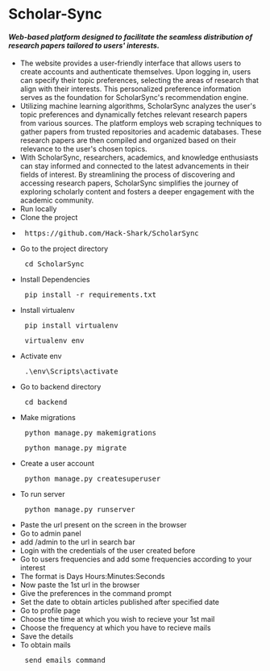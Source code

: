 # Scholar-Sync
#### <i>  Web-based platform designed to facilitate the seamless distribution of research papers tailored to users' interests. </i>

<ul>
  <li>
    The website provides a user-friendly interface that allows users to create accounts and authenticate themselves. Upon logging in, users can specify their topic   preferences, selecting the areas of research that align with their interests. This personalized preference information serves as the foundation for ScholarSync's recommendation engine.
  </li>
  <li>
    Utilizing machine learning algorithms, ScholarSync analyzes the user's topic preferences and dynamically fetches relevant research papers from various sources.   The platform employs web scraping techniques to gather papers from trusted repositories and academic databases. These research papers are then compiled and organized based on their relevance to the user's chosen topics.
  </li>
  <li>
    With ScholarSync, researchers, academics, and knowledge enthusiasts can stay informed and connected to the latest advancements in their fields of interest. By streamlining the process of discovering and accessing research papers, ScholarSync simplifies the journey of exploring scholarly content and fosters a deeper engagement with the academic community.
  </li>
  <li> Run locally </li>
  <li> Clone the project <li>
  <pre> https://github.com/Hack-Shark/ScholarSync </pre>
  <li> Go to the project directory </li>
  <pre> cd ScholarSync </pre>
  <li> Install Dependencies</li>
  <pre> pip install -r requirements.txt </pre>
  <li>Install virtualenv </li>
  <pre> pip install virtualenv </pre>
  <pre> virtualenv env </pre>
  <li> Activate env </li>
  <pre> .\env\Scripts\activate  </pre>
  <li> Go to backend directory </li>
  <pre> cd backend </pre>
  <li> Make migrations </li>
  <pre> python manage.py makemigrations </pre>
  <pre> python manage.py migrate </pre>
  <li> Create a user account </li>
  <pre> python manage.py createsuperuser </pre>
  <li> To run server </li>
  <pre> python manage.py runserver </pre>
  <li> Paste the url present on the screen in the browser </li>
  <li> Go to admin panel </li>
  <li> add /admin to the url in search bar </li>
  <li> Login with the credentials of the user created before</li>
  <li> Go to users frequencies and add some frequencies according to your interest </li>
  <li> The format is Days Hours:Minutes:Seconds </li>
  <li> Now paste the 1st url in the browser </li>
  <li> Give the preferences in the command prompt</li>
  <li> Set the date to obtain articles published after specified date </li>
  <li> Go to profile page </li>
  <li> Choose the time at which you wish to recieve your 1st mail </li>
  <li> Choose the frequency at which you have to recieve mails </li>
  <li> Save the details </li>
  <li> To obtain mails </li>
  <pre> send_emails_command </pre>
</ul>


